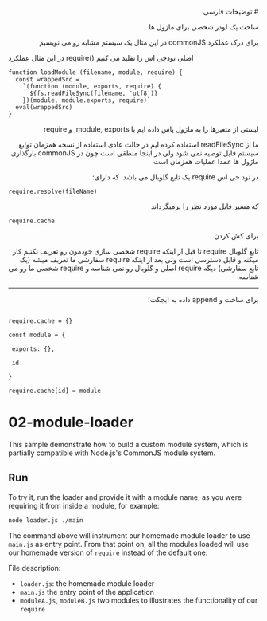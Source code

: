 <p dir='rtl' align='right'># توضیحات فارسی</p>

<p dir='rtl' align='right'>ساخت یک لودر شخصی برای ماژول ها</p>

<p dir='rtl' align='right'>
 برای درک عملکرد commonJS در این مثال یک سیستم مشابه رو می نویسیم
 
 در این مثال عملکرد require() اصلی نودجی اس را تقلید می کنیم
</p>

```
function loadModule (filename, module, require) {
  const wrappedSrc =
    `(function (module, exports, require) {
      ${fs.readFileSync(filename, 'utf8')}
    })(module, module.exports, require)`
  eval(wrappedSrc)
}
```

<p dir="rtl" align="right">
 لیستی از متغیرها را به ماژول پاس داده ایم با module, exports, و require
</p>

<p dir="rtl" align="right">
  ما از readFileSync استفاده کرده ایم در حالت عادی استفاده از نسخه همزمان توابع سیستم فایل توصیه نمی شود ولی در اینجا منطقی است چون در commonJS بارگذاری ماژول ها عمدا عملیات همزمان است
 </p>
 
 
<p dir='rtl' align='right'>در نود حی اس require یک تابع گلوبال می باشد. که دارای:</p>

```
require.resolve(fileName)
```

<p dir='rtl' align='right'>که مسیر فایل مورد نظر را برمیگرداند</p>


```nodejs
require.cache
```

<p dir='rtl' align='right'>برای کش کردن</p>

<p dir='rtl' align='right'>
تابع گلوبال require تا قبل از اینکه require شخصی سازی خودمون رو تعریف نکنیم کار میکنه و قابل دسترسی است ولی بعد از اینکه require سفارشی ما تعریف میشه (یک تابع سفارشی)‌ دیگه require اصلی و گلوبال رو نمی شناسه و require شخصی ما رو می شناسه.
 </p>

************************************
<p dir='rtl' align='right'>
برای ساخت و append داده به ابجکت؛
</p>

```nodejs

require.cache = {}

const module = {

 exports: {},
 
 id
 
}

require.cache[id] = module

```


# 02-module-loader

This sample demonstrate how to build a custom module system, which is 
partially compatible with Node.js's CommonJS module system.

## Run

To try it, run the loader and provide it with a module name, as you were requiring
it from inside a module, for example:

```bash
node loader.js ./main
```

The command above will instrument our homemade module loader
to use `main.js` as entry point. From that point on, all the modules
loaded will use our homemade version of `require` instead of the
default one.

File description: 
- `loader.js`:  the homemade module loader
- `main.js` the entry point of the application
- `moduleA.js`, `moduleB.js` two modules to illustrates the functionality of our `require`

